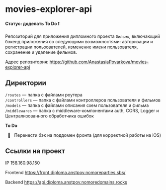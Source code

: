# movies-explorer-api
#### Статус: доделать To Do :heavy_exclamation_mark:
Репозиторий для приложения дипломного проекта `Фильмы`, включающий бэкенд приложения со следующими возможностями: авторизации и регистрации пользователей, изменение имени пользователя, сохранение и удаление фильмов.

Адрес репозитория: https://github.com/AnastasiaPovarkova/movies-explorer-api

## Директории

`/routes` — папка с файлами роутера  
`/controllers` — папка с файлами контроллеров пользователя и фильмов   
`/models` — папка с файлами описания схем пользователя и фильма  
`/middlewares` — папка с middleware-компонентами auth, CORS, Logger и Централизованного обработчика ошибок

**To Do**

&nbsp; :small_red_triangle: &nbsp; Перенести бэк на поддомен фронта (для корректной работы на iOS)

## Ссылки на проект

IP 158.160.98.150

Frontend https://front.diploma.anstpov.nomoreparties.sbs/

Backend https://api.diploma.anstpov.nomoredomains.rocks

